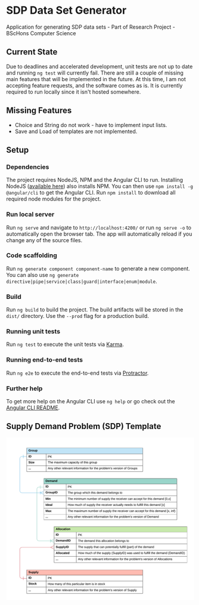 # SDP Data Set Generator

Application for generating SDP data sets - Part of Research Project - BScHons Computer Science

## Current State

Due to deadlines and accelerated development, unit tests are not up to date and running `ng test` will currently fail. There are still a couple of missing main features that will be implemented in the future. At this time, I am not accepting feature requests, and the software comes as is. It is currently required to run locally since it isn't hosted somewhere.

## Missing Features

- Choice and String do not work - have to implement input lists.
- Save and Load of templates are not implemented.

## Setup

### Dependencies

The project requires NodeJS, NPM and the Angular CLI to run. Installing NodeJS ([available here](https://nodejs.org/en/)) also installs NPM. You can then use `npm install -g @angular/cli` to get the Angular CLI. Run `npm install` to download all required node modules for the project.

### Run local server

Run `ng serve` and navigate to `http://localhost:4200/` or run `ng serve -o` to automatically open the browser tab. The app will automatically reload if you change any of the source files.

### Code scaffolding

Run `ng generate component component-name` to generate a new component. You can also use `ng generate directive|pipe|service|class|guard|interface|enum|module`.

### Build

Run `ng build` to build the project. The build artifacts will be stored in the `dist/` directory. Use the `--prod` flag for a production build.

### Running unit tests

Run `ng test` to execute the unit tests via [Karma](https://karma-runner.github.io).

### Running end-to-end tests

Run `ng e2e` to execute the end-to-end tests via [Protractor](http://www.protractortest.org/).

### Further help

To get more help on the Angular CLI use `ng help` or go check out the [Angular CLI README](https://github.com/angular/angular-cli/blob/master/README.md).

## Supply Demand Problem (SDP) Template

![](readme-data/template.png)
